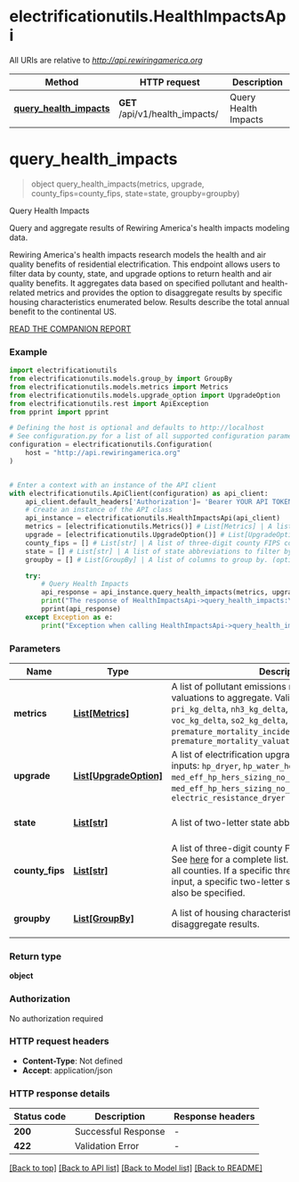 # electrificationutils.HealthImpactsApi

All URIs are relative to *http://api.rewiringamerica.org*

Method | HTTP request | Description
------------- | ------------- | -------------
[**query_health_impacts**](HealthImpactsApi.md#query_health_impacts) | **GET** /api/v1/health_impacts/ | Query Health Impacts


# **query_health_impacts**
> object query_health_impacts(metrics, upgrade, county_fips=county_fips, state=state, groupby=groupby)

Query Health Impacts

Query and aggregate results of Rewiring America's health impacts modeling data.

Rewiring America's health impacts research models the health and air quality benefits of residential electrification. This endpoint allows users to filter data by county, state, and upgrade options to return health and air quality benefits. It aggregates data based on specified pollutant and health-related metrics and provides the option to disaggregate results by specific housing characteristics enumerated below. Results describe the total annual benefit to the continental US.

[READ THE COMPANION REPORT](https://www.rewiringamerica.org/research/home-electrification-health-benefits)


### Example

```python
import electrificationutils
from electrificationutils.models.group_by import GroupBy
from electrificationutils.models.metrics import Metrics
from electrificationutils.models.upgrade_option import UpgradeOption
from electrificationutils.rest import ApiException
from pprint import pprint

# Defining the host is optional and defaults to http://localhost
# See configuration.py for a list of all supported configuration parameters.
configuration = electrificationutils.Configuration(
    host = "http://api.rewiringamerica.org"
)


# Enter a context with an instance of the API client
with electrificationutils.ApiClient(configuration) as api_client:
    api_client.default_headers['Authorization']= 'Bearer YOUR API TOKEN HERE'
    # Create an instance of the API class
    api_instance = electrificationutils.HealthImpactsApi(api_client)
    metrics = [electrificationutils.Metrics()] # List[Metrics] | A list of pollutant emissions metrics or economic valuations to aggregate.
    upgrade = [electrificationutils.UpgradeOption()] # List[UpgradeOption] | A list of upgrades to filter by.
    county_fips = [] # List[str] | A list of three-digit county FIPS codes to filter by. (optional) (default to [])
    state = [] # List[str] | A list of state abbreviations to filter by. (optional) (default to [])
    groupby = [] # List[GroupBy] | A list of columns to group by. (optional) (default to [])

    try:
        # Query Health Impacts
        api_response = api_instance.query_health_impacts(metrics, upgrade, county_fips=county_fips, state=state, groupby=groupby)
        print("The response of HealthImpactsApi->query_health_impacts:\n")
        pprint(api_response)
    except Exception as e:
        print("Exception when calling HealthImpactsApi->query_health_impacts: %s\n" % e)
```



### Parameters


Name | Type | Description  | Notes
------------- | ------------- | ------------- | -------------
 **metrics** | [**List[Metrics]**](Metrics.md)| A list of pollutant emissions metrics or economic valuations to aggregate. Valid inputs: `pm25-pri_kg_delta`, `nh3_kg_delta`, `nox_kg_delta`, `voc_kg_delta`, `so2_kg_delta`, `premature_mortality_incidence_delta`, `premature_mortality_valuation_dollars_delta` | 
 **upgrade** | [**List[UpgradeOption]**](UpgradeOption.md)| A list of electrification upgrades to filter by. Valid inputs: `hp_dryer`, `hp_water_heater`, `med_eff_hp_hers_sizing_no_setback_basic_enclosure`, `med_eff_hp_hers_sizing_no_setback`, `electric_resistance_dryer` | 
 **state** | [**List[str]**](str.md)| A list of two-letter state abbreviations to filter by. | [optional] [default to []]
 **county_fips** | [**List[str]**](str.md)| A list of three-digit county FIPS codes to filter by. See [here](https://transition.fcc.gov/oet/info/maps/census/fips/fips.txt) for a complete list. Inputting a `*` will return all counties. If a specific three-digit county FIPS is input, a specific two-letter state abbreviation must also be specified.| [optional] [default to []]
 **groupby** | [**List[GroupBy]**](GroupBy.md)| A list of housing characteristics by which to further disaggregate results. | [optional] [default to []]


### Return type

**object**

### Authorization

No authorization required

### HTTP request headers

 - **Content-Type**: Not defined
 - **Accept**: application/json

### HTTP response details

| Status code | Description | Response headers |
|-------------|-------------|------------------|
**200** | Successful Response |  -  |
**422** | Validation Error |  -  |

[[Back to top]](#) [[Back to API list]](../README.md#documentation-for-api-endpoints) [[Back to Model list]](../README.md#documentation-for-models) [[Back to README]](../README.md)

